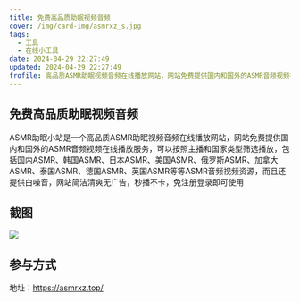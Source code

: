 ```yaml
---
title: 免费高品质助眠视频音频
cover: /img/card-img/asmrxz_s.jpg
tags:
  - 工具
  - 在线小工具
date: 2024-04-29 22:27:49
updated: 2024-04-29 22:27:49
frofile: 高品质ASMR助眠视频音频在线播放网站，网站免费提供国内和国外的ASMR音频视频在线播放服务
---
```


## 免费高品质助眠视频音频

ASMR助眠小站是一个高品质ASMR助眠视频音频在线播放网站，网站免费提供国内和国外的ASMR音频视频在线播放服务，可以按照主播和国家类型筛选播放，包括国内ASMR、韩国ASMR、日本ASMR、美国ASMR、俄罗斯ASMR、加拿大ASMR、泰国ASMR、德国ASMR、英国ASMR等等ASMR音频视频资源，而且还提供白噪音，网站简洁清爽无广告，秒播不卡，免注册登录即可使用

## 截图

![](/img/card-img/asmrxz.png)

## 参与方式

地址：https://asmrxz.top/
